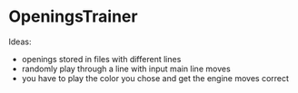 # OpeningsTrainer

Ideas:
 - openings stored in files with different lines
 - randomly play through a line with input main line moves
 - you have to play the color you chose and get the engine moves correct

